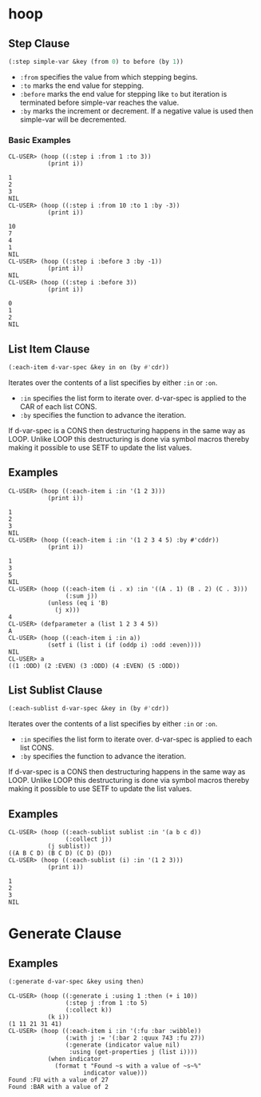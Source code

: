 # hoop

## Step Clause

```lisp
(:step simple-var &key (from 0) to before (by 1))
```

* `:from` specifies the value from which stepping begins.
* `:to` marks the end value for stepping.
* `:before` marks the end value for stepping like `to` but iteration is
  terminated before simple-var reaches the value.
* `:by` marks the increment or decrement. If a negative value is used
  then simple-var will be decremented.

### Basic Examples

```
CL-USER> (hoop ((:step i :from 1 :to 3))
           (print i))

1 
2 
3 
NIL
CL-USER> (hoop ((:step i :from 10 :to 1 :by -3))
           (print i))

10 
7 
4 
1 
NIL
CL-USER> (hoop ((:step i :before 3 :by -1))
           (print i))
NIL
CL-USER> (hoop ((:step i :before 3))
           (print i))

0 
1 
2 
NIL
```

## List Item Clause

```lisp
(:each-item d-var-spec &key in on (by #'cdr))
```

Iterates over the contents of a list specifies by either `:in` or `:on`.

* `:in` specifies the list form to iterate over. d-var-spec is applied
  to the CAR of each list CONS.
* `:by` specifies the function to advance the iteration.

If d-var-spec is a CONS then destructuring happens in the same way as
LOOP. Unlike LOOP this destructuring is done via symbol macros thereby
making it possible to use SETF to update the list values.

## Examples

```
CL-USER> (hoop ((:each-item i :in '(1 2 3)))
           (print i))

1 
2 
3 
NIL
CL-USER> (hoop ((:each-item i :in '(1 2 3 4 5) :by #'cddr))
           (print i))

1 
3 
5 
NIL
CL-USER> (hoop ((:each-item (i . x) :in '((A . 1) (B . 2) (C . 3)))
                (:sum j))
           (unless (eq i 'B)
             (j x)))
4
CL-USER> (defparameter a (list 1 2 3 4 5))
A
CL-USER> (hoop ((:each-item i :in a))
           (setf i (list i (if (oddp i) :odd :even))))
NIL
CL-USER> a
((1 :ODD) (2 :EVEN) (3 :ODD) (4 :EVEN) (5 :ODD))
```

## List Sublist Clause

```lisp
(:each-sublist d-var-spec &key in (by #'cdr))
```

Iterates over the contents of a list specifies by either `:in` or `:on`.

* `:in` specifies the list form to iterate over. d-var-spec is applied
  to each list CONS.
* `:by` specifies the function to advance the iteration.

If d-var-spec is a CONS then destructuring happens in the same way as
LOOP. Unlike LOOP this destructuring is done via symbol macros thereby
making it possible to use SETF to update the list values.

## Examples

```
CL-USER> (hoop ((:each-sublist sublist :in '(a b c d))
                (:collect j))
           (j sublist))
((A B C D) (B C D) (C D) (D))
CL-USER> (hoop ((:each-sublist (i) :in '(1 2 3)))
           (print i))

1 
2 
3 
NIL
```

# Generate Clause

## Examples

```lisp
(:generate d-var-spec &key using then)
```



```
CL-USER> (hoop ((:generate i :using 1 :then (+ i 10))
                (:step j :from 1 :to 5)
                (:collect k))
           (k i))
(1 11 21 31 41)
CL-USER> (hoop ((:each-item i :in '(:fu :bar :wibble))
                (:with j := '(:bar 2 :quux 743 :fu 27))
                (:generate (indicator value nil)
                 :using (get-properties j (list i))))
           (when indicator
             (format t "Found ~s with a value of ~s~%"
                     indicator value)))
Found :FU with a value of 27
Found :BAR with a value of 2
```